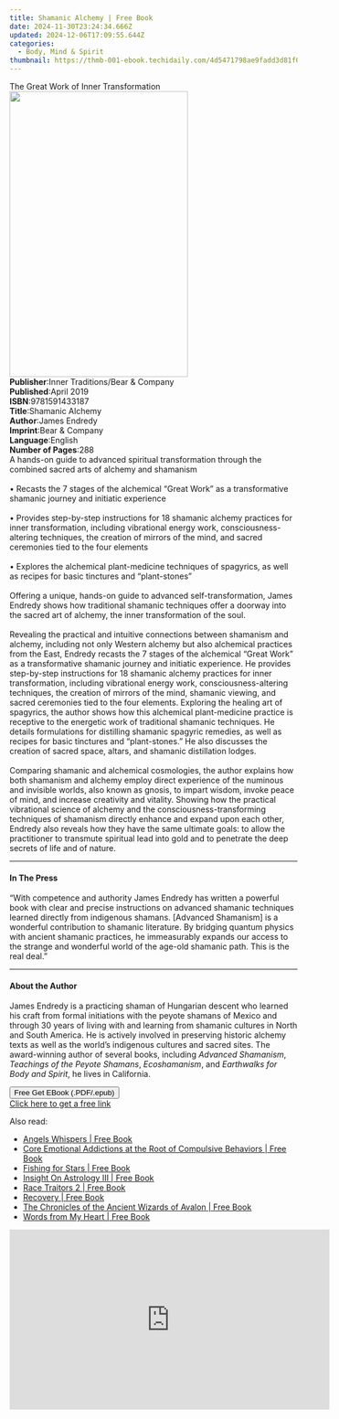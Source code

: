 ```yaml
---
title: Shamanic Alchemy | Free Book
date: 2024-11-30T23:24:34.666Z
updated: 2024-12-06T17:09:55.644Z
categories:
  - Body, Mind & Spirit
thumbnail: https://thmb-001-ebook.techidaily.com/4d5471798ae9fadd3d81f032defd378a48bdf855ce95e2a2942fbb56b3b19d4f.jpg
---
```

<main id="book-container">
  <div class="flex flex-col">
    <div class="book-brief flex-1 py-6 px-4 sm:p-6 md:py-10 md:px-8">
      <!-- brief-->
      <div class="book-brief-main">The Great Work of Inner Transformation</div>
    </div>
    <div
      class="book-meta-info flex-1 grid gap-4 col-start-1 col-end-3 row-start-1 sm:mb-6 sm:grid-cols-4 lg:gap-6 lg:col-start-2 lg:row-end-6 lg:row-span-6 lg:mb-0"
    >
      <div
        class="book-meta-info-left place-content-center mt-4 p-4 text-sm leading-6 col-start-2 col-span-2 dark:text-slate-400"
      >
        <img
          class="w-full h-500 object-cover rounded-lg sm:h-255 sm:col-span-2 lg:col-span-full"
          src="https://img-001-ebook.techidaily.com/9f0ec31754c3f199bf8e6dfe444850d8737224daa1bd4ef89d5e1b5a7704b867.jpg"
          alt=""
          width="312"
          height="500"
        />
      </div>
      <div
        class="book-meta-info-right mt-2 col-start-1 row-start-2 col-span-3 self-center"
      >
        <!-- meta data  -->
        <div class="flex flex-col px-4 md:px-8">
          <div class="flex-1">
            <strong>Publisher</strong>:<span class="px-2"
              >Inner Traditions/Bear &amp; Company</span
            >
          </div>
          <div class="flex-1">
            <strong>Published</strong>:<span class="px-2">April 2019</span>
          </div>
          <div class="flex-1">
            <strong>ISBN</strong>:<span class="px-2">9781591433187</span>
          </div>
          <div class="flex-1">
            <strong>Title</strong>:<span class="px-2">Shamanic Alchemy</span>
          </div>
          <div class="flex-1">
            <strong>Author</strong>:<span class="px-2">James Endredy</span>
          </div>
          <div class="flex-1">
            <strong>Imprint</strong>:<span class="px-2"
              >Bear &amp; Company</span
            >
          </div>
          <div class="flex-1">
            <strong>Language</strong>:<span class="px-2">English</span>
          </div>
          <div class="flex-1">
            <strong>Number of Pages</strong>:<span class="px-2">288</span>
          </div>
        </div>
      </div>
    </div>
    <div class="book-description flex-1 py-6 px-4 sm:p-6 md:py-10 md:px-8">
      <div class="book-description-main">
        <div accordion-content="" id="description">
          A hands-on guide to advanced spiritual transformation through the
          combined sacred arts of alchemy and shamanism <br /><br />• Recasts
          the 7 stages of the alchemical “Great Work” as a transformative
          shamanic journey and initiatic experience <br /><br />• Provides
          step-by-step instructions for 18 shamanic alchemy practices for inner
          transformation, including vibrational energy work,
          consciousness-altering techniques, the creation of mirrors of the
          mind, and sacred ceremonies tied to the four elements <br /><br />•
          Explores the alchemical plant-medicine techniques of spagyrics, as
          well as recipes for basic tinctures and “plant-stones”
          <br /><br />Offering a unique, hands-on guide to advanced
          self-transformation, James Endredy shows how traditional shamanic
          techniques offer a doorway into the sacred art of alchemy, the inner
          transformation of the soul. <br /><br />Revealing the practical and
          intuitive connections between shamanism and alchemy, including not
          only Western alchemy but also alchemical practices from the East,
          Endredy recasts the 7 stages of the alchemical “Great Work” as a
          transformative shamanic journey and initiatic experience. He provides
          step-by-step instructions for 18 shamanic alchemy practices for inner
          transformation, including vibrational energy work,
          consciousness-altering techniques, the creation of mirrors of the
          mind, shamanic viewing, and sacred ceremonies tied to the four
          elements. Exploring the healing art of spagyrics, the author shows how
          this alchemical plant-medicine practice is receptive to the energetic
          work of traditional shamanic techniques. He details formulations for
          distilling shamanic spagyric remedies, as well as recipes for basic
          tinctures and “plant-stones.” He also discusses the creation of sacred
          space, altars, and shamanic distillation lodges. <br /><br />Comparing
          shamanic and alchemical cosmologies, the author explains how both
          shamanism and alchemy employ direct experience of the numinous and
          invisible worlds, also known as gnosis, to impart wisdom, invoke peace
          of mind, and increase creativity and vitality. Showing how the
          practical vibrational science of alchemy and the
          consciousness-transforming techniques of shamanism directly enhance
          and expand upon each other, Endredy also reveals how they have the
          same ultimate goals: to allow the practitioner to transmute spiritual
          lead into gold and to penetrate the deep secrets of life and of
          nature.
        </div>
        <div class="accordion-fader"></div>
      </div>
    </div>
    <div class="book-excerpts flex-1 py-6 px-4 sm:p-6 md:py-10 md:px-8">
      <!-- excerpts-->
      <div class="book-excerpts-main">
        <hr />
        <h4 class="placeholder placeholder-heading">
          <span>In The Press</span>
        </h4>
        <p>
          “With competence and authority James Endredy has written a powerful
          book with clear and precise instructions on advanced shamanic
          techniques learned directly from indigenous shamans. [Advanced
          Shamanism] is a wonderful contribution to shamanic literature. By
          bridging quantum physics with ancient shamanic practices, he
          immeasurably expands our access to the strange and wonderful world of
          the age-old shamanic path. This is the real deal.”
        </p>
      </div>
    </div>
    <div class="book-about-author flex-1 py-6 px-4 sm:p-6 md:py-10 md:px-8">
      <!-- about author-->
      <div class="book-main-author-main">
        <hr />
        <h4 class="placeholder placeholder-heading">
          <span>About the Author</span>
        </h4>
        <p>
          James Endredy is a practicing shaman of Hungarian descent who learned
          his craft from formal initiations with the peyote shamans of Mexico
          and through 30 years of living with and learning from shamanic
          cultures in North and South America. He is actively involved in
          preserving historic alchemy texts as well as the world’s indigenous
          cultures and sacred sites. The award-winning author of several books,
          including <i>Advanced Shamanism</i>,
          <i>Teachings of the Peyote Shamans</i>, <i>Ecoshamanism</i>, and
          <i>Earthwalks for Body and Spirit</i>, he lives in California.
        </p>
      </div>
    </div>
    <div class="book-free-get flex-1 py-6 px-4 sm:p-6 md:py-10 md:px-8">
      <button
        id="btn-free-get"
        class="bg-blue-500 hover:bg-blue-700 text-white font-bold py-2 px-4 rounded"
      >
        Free Get EBook (.PDF/.epub)
      </button>
      <div id="countdown-display" class="px-2 text-lg mt-2"></div>
      <a
        id="free-link"
        class="hidden bg-blue-500 hover:bg-blue-700 text-white font-bold py-2 px-4 rounded"
        href="https://www.ebooks.com/en-us/book/96393667/shamanic-alchemy/james-endredy/"
        target="_blank"
        >Click here to get a free link</a
      >
    </div>
    <script>
      let countdownTime = 0;
      let countdownInterval = null;
      document
        .getElementById('btn-free-get')
        .addEventListener('click', startCountdown);
      function startCountdown() {
        countdownTime = new Date().getTime() + 60000 * 3;
        countdownInterval = setInterval(updateCountdown, 1000);
        document.getElementById('btn-free-get').disabled = true;
        document
          .getElementById('btn-free-get')
          .classList.add('bg-gray-500', 'cursor-not-allowed');
      }
      function updateCountdown() {
        let currentTime = new Date().getTime();
        let timeLeft = countdownTime - currentTime;
        let secondsLeft = Math.floor(timeLeft / 1000);
        document.getElementById('countdown-display').innerHTML =
          `Remaining time: ${secondsLeft} seconds.`;
        if (secondsLeft <= 0) {
          clearInterval(countdownInterval);
          document.getElementById('btn-free-get').classList.add('hidden');
          document.getElementById('free-link').classList.remove('hidden');
          document.getElementById('countdown-display').innerHTML = '';
        }
      }
    </script>
  </div>
</main>

<ins class="adsbygoogle"
      style="display:block"
      data-ad-client="ca-pub-7571918770474297"
      data-ad-slot="8358498916"
      data-ad-format="auto"
      data-full-width-responsive="true"></ins>
    

<span class="atpl-alsoreadstyle">Also read:</span>
<div><ul>
<li><a href="https://novels-ebooks.techidaily.com/210165579-9781635688924-angels-whispers/"><u>Angels Whispers | Free Book</u></a></li>
<li><a href="https://novels-ebooks.techidaily.com/210165567-9781642987652-core-emotional-addictions-at-the-root-of-compulsive-behaviors/"><u>Core Emotional Addictions at the Root of Compulsive Behaviors | Free Book</u></a></li>
<li><a href="https://novels-ebooks.techidaily.com/210165614-9781643501260-fishing-for-stars/"><u>Fishing for Stars | Free Book</u></a></li>
<li><a href="https://novels-ebooks.techidaily.com/210165805-9781662407239-insight-on-astrology-iii/"><u>Insight On Astrology III | Free Book</u></a></li>
<li><a href="https://novels-ebooks.techidaily.com/210165861-9781646289172-race-traitors-2/"><u>Race Traitors 2 | Free Book</u></a></li>
<li><a href="https://novels-ebooks.techidaily.com/210165939-9781684562992-recovery/"><u>Recovery | Free Book</u></a></li>
<li><a href="https://novels-ebooks.techidaily.com/210165834-9781644621554-the-chronicles-of-the-ancient-wizards-of-avalon/"><u>The Chronicles of the Ancient Wizards of Avalon | Free Book</u></a></li>
<li><a href="https://novels-ebooks.techidaily.com/210165628-9781641389396-words-from-my-heart/"><u>Words from My Heart | Free Book</u></a></li>
</ul></div>

<!-- affiliate ads begin -->
<iframe width="560" height="315" src="https://www.youtube.com/embed/rBnnLFJbvr4?si=LlHYrYlOBp7NLMec" title="YouTube video player" frameborder="0" allow="accelerometer; autoplay; clipboard-write; encrypted-media; gyroscope; picture-in-picture; web-share" referrerpolicy="strict-origin-when-cross-origin" allowfullscreen></iframe>
<!-- affiliate ads end -->

